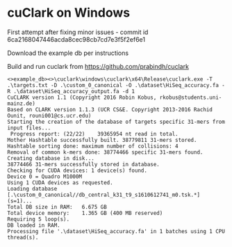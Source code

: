 # cuClark on Windows


First attempt after fixing minor issues - commit id 6ca2168047446acda8cec98cb7cd7e3f5f2ef6e1

Download the example db per instructions

Build and run cuclark from https://github.com/prabindh/cuclark

```
<>example_db><>\cuclark\windows\cuclark\x64\Release\cuclark.exe -T .\targets.txt -D .\custom_0_canonical -O .\dataset\HiSeq_accuracy.fa -R .\dataset\HiSeq_accuracy_output.fa -d 1
CuCLARK version 1.1 (Copyright 2016 Robin Kobus, rkobus@students.uni-mainz.de)
Based on CLARK version 1.1.3 (UCR CS&E. Copyright 2013-2016 Rachid Ounit, rouni001@cs.ucr.edu)
Starting the creation of the database of targets specific 31-mers from input files...
 Progress report: (22/22)    39365954 nt read in total.
Mother Hashtable successfully built. 38779811 31-mers stored.
Hashtable sorting done: maximum number of collisions: 4
Removal of common k-mers done: 38774466 specific 31-mers found.
Creating database in disk...
38774466 31-mers successfully stored in database.
Checking for CUDA devices: 1 device(s) found.
Device 0 = Quadro M1000M
Using 1 CUDA devices as requested.
Loading database [.\custom_0_canonical//db_central_k31_t9_s1610612741_m0.tsk.*] (s=1)...
Total DB size in RAM:   6.675 GB
Total device memory:    1.365 GB (400 MB reserved)
Requiring 5 loop(s).
DB loaded in RAM.
Processing file '.\dataset\HiSeq_accuracy.fa' in 1 batches using 1 CPU thread(s).
```

